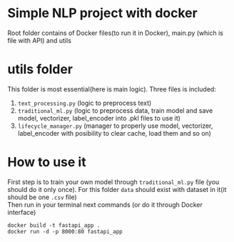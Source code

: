 # Simple NLP project with docker
Root folder contains of Docker files(to run it in Docker), main.py (which is file with API) and utils

# utils folder
This folder is most essential(here is main logic). Three files is included:

1. `text_processing.py` (logic to preprocess text)
2. `traditional_ml.py` (logic to preprocess data, train model and save model, vectorizer, label_encoder into .pkl files to use it)
3. `lifecycle_manager.py` (manager to properly use model, vectorizer, label_encoder with posibility to clear cache, load them and so on)

# How to use it
First step is to train your own model through `traditional_ml.py` file (you should do it only once). For this folder `data` should exist with dataset in it(it should be one `.csv` file)
<br>
Then run in your terminal next commands (or do it through Docker interface)
```
docker build -t fastapi_app .
docker run -d -p 8000:80 fastapi_app
```
